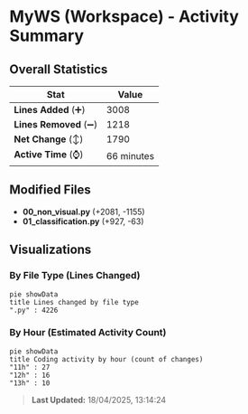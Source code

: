 # MyWS (Workspace) - Activity Summary 

## Overall Statistics

| Stat                   | Value                                                             |
| ---------------------- | ----------------------------------------------------------------- |
| **Lines Added** (➕)   | 3008                                          |
| **Lines Removed** (➖) | 1218                                        |
| **Net Change** (↕)    | 1790                |
| **Active Time** (⌚)   | 66 minutes |


## Modified Files
- **00_non_visual.py** (+2081, -1155)
- **01_classification.py** (+927, -63)

## Visualizations

### By File Type (Lines Changed)

```mermaid
pie showData
title Lines changed by file type
".py" : 4226
```

### By Hour (Estimated Activity Count)

```mermaid
pie showData
title Coding activity by hour (count of changes)
"11h" : 27
"12h" : 16
"13h" : 10
```


> **Last Updated:** 18/04/2025, 13:14:24